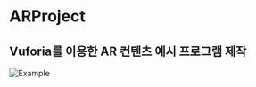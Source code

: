 # ARProject

## Vuforia를 이용한 AR 컨텐츠 예시 프로그램 제작

![Example](https://user-images.githubusercontent.com/63704814/115981843-d2e67a80-a5d1-11eb-9fdb-2cd29c84ecd4.gif)

